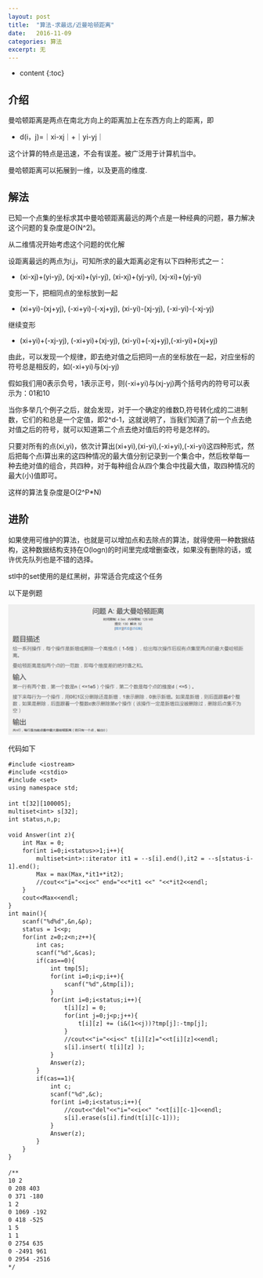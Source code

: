```yaml
---
layout: post
title:  "算法-求最远/近曼哈顿距离"
date:   2016-11-09
categories: 算法
excerpt: 无
---
```

* content
{:toc}

## 介绍

曼哈顿距离是两点在南北方向上的距离加上在东西方向上的距离，即

* d(i，j)=｜xi-xj｜+｜yi-yj｜

这个计算的特点是迅速，不会有误差。被广泛用于计算机当中。

曼哈顿距离可以拓展到一维，以及更高的维度.

## 解法

已知一个点集的坐标求其中曼哈顿距离最远的两个点是一种经典的问题，暴力解决这个问题的复杂度是O(N^2)。

从二维情况开始考虑这个问题的优化解

设距离最远的两点为i,j，可知所求的最大距离必定有以下四种形式之一：
* (xi-xj)+(yi-yj), (xj-xi)+(yi-yj), (xi-xj)+(yj-yi), (xj-xi)+(yj-yi) 

变形一下，把相同点的坐标放到一起
* (xi+yi)-(xj+yj), (-xi+yi)-(-xj+yj), (xi-yi)-(xj-yj), (-xi-yi)-(-xj-yj)

继续变形
* (xi+yi)+(-xj-yj), (-xi+yi)+(xj-yj), (xi-yi)+(-xj+yj),(-xi-yi)+(xj+yj) 

由此，可以发现一个规律，即去绝对值之后把同一点的坐标放在一起，对应坐标的符号总是相反的，如(-xi+yi)与(xj-yj)

假如我们用0表示负号，1表示正号，则(-xi+yi)与(xj-yj)两个括号内的符号可以表示为：01和10        

当你多举几个例子之后，就会发现，对于一个确定的维数D,符号转化成的二进制数，它们的和总是一个定值，即2^d-1，这就说明了，当我们知道了前一个点去绝对值之后的符号，就可以知道第二个点去绝对值后的符号是怎样的。 

只要对所有的点(xi,yi)，依次计算出(xi+yi),(xi-yi),(-xi+yi),(-xi-yi)这四种形式，然后把每个点i算出来的这四种情况的最大值分别记录到一个集合中，然后枚举每一种去绝对值的组合，共四种，对于每种组合从四个集合中找最大值，取四种情况的最大(小)值即可。

这样的算法复杂度是O(2^P*N)

## 进阶

如果使用可维护的算法，也就是可以增加点和去除点的算法，就得使用一种数据结构，这种数据结构支持在O(logn)的时间里完成增删查改，如果没有删除的话，或许优先队列也是不错的选择。

stl中的set使用的是红黑树，非常适合完成这个任务

以下是例题

![](./pic/2016-11-22.png)

代码如下

	#include <iostream>
	#include <cstdio>
	#include <set>
	using namespace std;

	int t[32][100005];
	multiset<int> s[32];
	int status,n,p;

	void Answer(int z){
		int Max = 0;
		for(int i=0;i<status>>1;i++){
			multiset<int>::iterator it1 = --s[i].end(),it2 = --s[status-i-1].end();
			Max = max(Max,*it1+*it2);
			//cout<<"i="<<i<<" end="<<*it1 <<" "<<*it2<<endl;
		}
		cout<<Max<<endl;
	}
	int main(){
		scanf("%d%d",&n,&p);
		status = 1<<p;
		for(int z=0;z<n;z++){
			int cas;
			scanf("%d",&cas);
			if(cas==0){
				int tmp[5];
				for(int i=0;i<p;i++){
					scanf("%d",&tmp[i]);
				}
				for(int i=0;i<status;i++){
					t[i][z] = 0;
					for(int j=0;j<p;j++){
						t[i][z] += (i&(1<<j))?tmp[j]:-tmp[j];
					}
					//cout<<"i="<<i<<" t[i][z]="<<t[i][z]<<endl;
					s[i].insert( t[i][z] );
				}
				Answer(z);
			}
			if(cas==1){
				int c;
				scanf("%d",&c);
				for(int i=0;i<status;i++){
					//cout<<"del"<<"i="<<i<<" "<<t[i][c-1]<<endl;
					s[i].erase(s[i].find(t[i][c-1]));
				}
				Answer(z);
			}
		}
	}

	/**
	10 2
	0 208 403
	0 371 -180
	1 2
	0 1069 -192
	0 418 -525
	1 5
	1 1
	0 2754 635
	0 -2491 961
	0 2954 -2516
	*/
